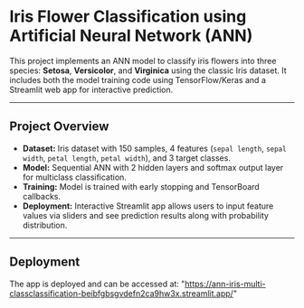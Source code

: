 # Iris Flower Classification using Artificial Neural Network (ANN)

This project implements an ANN model to classify iris flowers into three species: **Setosa**, **Versicolor**, and **Virginica** using the classic Iris dataset. It includes both the model training code using TensorFlow/Keras and a Streamlit web app for interactive prediction.

---

## Project Overview

- **Dataset:** Iris dataset with 150 samples, 4 features (`sepal length`, `sepal width`, `petal length`, `petal width`), and 3 target classes.
- **Model:** Sequential ANN with 2 hidden layers and softmax output layer for multiclass classification.
- **Training:** Model is trained with early stopping and TensorBoard callbacks.
- **Deployment:** Interactive Streamlit app allows users to input feature values via sliders and see prediction results along with probability distribution.

---

## Deployment

The app is deployed and can be accessed at: "https://ann-iris-multi-classclassification-beibfgbsgvdefn2ca9hw3x.streamlit.app/"
